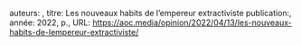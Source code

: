 auteurs: , 
titre: Les nouveaux habits de l’empereur extractiviste
publication:, 
année: 2022, 
p.,
URL: https://aoc.media/opinion/2022/04/13/les-nouveaux-habits-de-lempereur-extractiviste/

